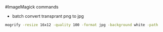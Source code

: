 #ImageMagick commands

* batch convert transprant png to jpg
```bash
mogrify -resize 16x12 -quality 100 -format jpg -background white -path ./output ./input/*.png
```
